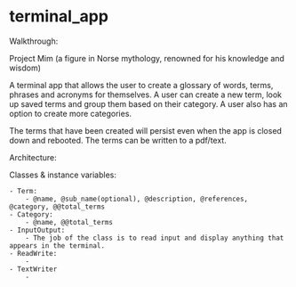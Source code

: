 # terminal_app

Walkthrough:

Project Mim (a figure in Norse mythology, renowned for his knowledge and wisdom)

A terminal app that allows the user to create a glossary of words, terms, phrases and acronyms for themselves. A user can create a new term, look up saved terms and group them based on their category. A user also has an option to create more categories.

The terms that have been created will persist even when the app is closed down and rebooted. The terms can be written to a pdf/text.

Architecture:

Classes & instance variables:

    - Term:
        - @name, @sub_name(optional), @description, @references, @category, @@total_terms
    - Category:
        - @name, @@total_terms
    - InputOutput:
        - The job of the class is to read input and display anything that appears in the terminal.
    - ReadWrite:
        -
    - TextWriter
        -
